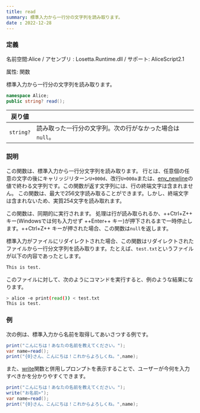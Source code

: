 ```yaml
---
title: read
summary: 標準入力から一行分の文字列を読み取ります。
date : 2022-12-28
---
```

### 定義
名前空間:Alice / アセンブリ : Losetta.Runtime.dll / サポート: AliceScript2.1

属性: 関数

標準入力から一行分の文字列を読み取ります。

```cs title="AliceScript"
namespace Alice;
public string? read();
```

|戻り値| |
|---|---|
|`string?`|読み取った一行分の文字列。次の行がなかった場合は`null`。|

### 説明
この関数は、標準入力から一行分文字列を読み取ります。
行とは、任意個の任意の文字の後にキャリッジリターン`U+000d`、改行`U+000a`または、[env_newline](../alice/environment/env_newline.md)の値で終わる文字列です。この関数が返す文字列には、行の終端文字は含まれません。
この関数は、最大で256文字読み取ることができます。しかし、終端文字は含まれないため、実質254文字を読み取れます。

この関数は、同期的に実行されます。
処理は行が読み取られるか、++Ctrl+Z++ キー(Windowsでは何も入力せず ++Enter++ キー)が押下されるまで一時停止します。++Ctrl+Z++ キーが押された場合、この関数は`null`を返します。

標準入力がファイルにリダイレクトされた場合、この関数はリダイレクトされたファイルから一行分文字列を読み取ります。たとえば、`test.txt`というファイルが以下の内容であったとします。

```txt title="test.txt"
This is test.
```

このファイルに対して、次のようにコマンドを実行すると、例のような結果になります。

```sh title="コンソール"
> alice -e print(read()) < test.txt
This is test.
```

### 例
次の例は、標準入力から名前を取得してあいさつする例です。

```cs title="AliceScript"
print("こんにちは！あなたの名前を教えてください。");
var name=read();
print("{0}さん、こんにちは！これからよろしくね。",name);
```

また、[write](./write.md)関数と併用しプロンプトを表示することで、ユーザーが今何を入力すべきかを分かりやすくできます。

```cs title="AliceScript"
print("こんにちは！あなたの名前を教えてください。");
write("お名前>");
var name=read();
print("{0}さん、こんにちは！これからよろしくね。",name);
```